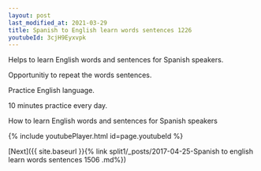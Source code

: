 ```yaml
---
layout: post
last_modified_at: 2021-03-29
title: Spanish to English learn words sentences 1226 
youtubeId: 3cjH9Eyxvpk
---
```

 
 
Helps to learn English words and sentences for Spanish speakers.

Opportunitiy to repeat the words sentences. 

Practice English language. 
 
10 minutes practice every day. 
 
How to learn English words and sentences for Spanish speakers 
 
{% include youtubePlayer.html id=page.youtubeId %}
 
 
[Next]({{ site.baseurl }}{% link  split1/_posts/2017-04-25-Spanish to english learn words sentences 1506 .md%})
 
